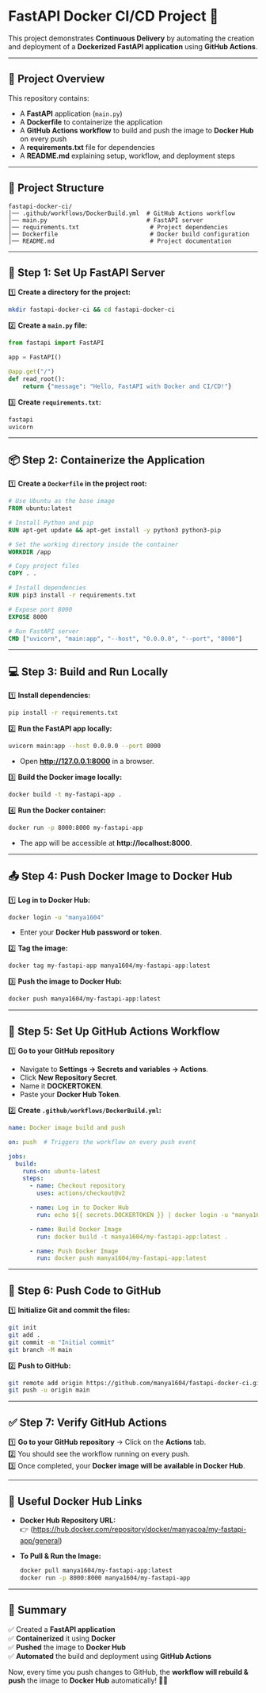 # **FastAPI Docker CI/CD Project** 🚀

This project demonstrates **Continuous Delivery** by automating the creation and deployment of a **Dockerized FastAPI application** using **GitHub Actions**.

---

## **📌 Project Overview**
This repository contains:
- A **FastAPI** application (`main.py`)
- A **Dockerfile** to containerize the application
- A **GitHub Actions workflow** to build and push the image to **Docker Hub** on every push
- A **requirements.txt** file for dependencies
- A **README.md** explaining setup, workflow, and deployment steps

---

## **📂 Project Structure**
```
fastapi-docker-ci/
│── .github/workflows/DockerBuild.yml  # GitHub Actions workflow
│── main.py                            # FastAPI server
│── requirements.txt                    # Project dependencies
│── Dockerfile                          # Docker build configuration
│── README.md                           # Project documentation
```

---

## **🚀 Step 1: Set Up FastAPI Server**
1️⃣ **Create a directory for the project:**
   ```sh
   mkdir fastapi-docker-ci && cd fastapi-docker-ci
   ```

2️⃣ **Create a `main.py` file:**
   ```python
   from fastapi import FastAPI

   app = FastAPI()

   @app.get("/")
   def read_root():
       return {"message": "Hello, FastAPI with Docker and CI/CD!"}
   ```

3️⃣ **Create `requirements.txt`:**
   ```txt
   fastapi
   uvicorn
   ```

---

## **📦 Step 2: Containerize the Application**
1️⃣ **Create a `Dockerfile` in the project root:**
   ```dockerfile
   # Use Ubuntu as the base image
   FROM ubuntu:latest

   # Install Python and pip
   RUN apt-get update && apt-get install -y python3 python3-pip

   # Set the working directory inside the container
   WORKDIR /app

   # Copy project files
   COPY . .

   # Install dependencies
   RUN pip3 install -r requirements.txt

   # Expose port 8000
   EXPOSE 8000

   # Run FastAPI server
   CMD ["uvicorn", "main:app", "--host", "0.0.0.0", "--port", "8000"]
   ```

---

## **💻 Step 3: Build and Run Locally**
1️⃣ **Install dependencies:**
   ```sh
   pip install -r requirements.txt
   ```

2️⃣ **Run the FastAPI app locally:**
   ```sh
   uvicorn main:app --host 0.0.0.0 --port 8000
   ```
   - Open **http://127.0.0.1:8000** in a browser.

3️⃣ **Build the Docker image locally:**
   ```sh
   docker build -t my-fastapi-app .
   ```

4️⃣ **Run the Docker container:**
   ```sh
   docker run -p 8000:8000 my-fastapi-app
   ```
   - The app will be accessible at **http://localhost:8000**.

---

## **📤 Step 4: Push Docker Image to Docker Hub**
1️⃣ **Log in to Docker Hub:**
   ```sh
   docker login -u "manya1604"
   ```
   - Enter your **Docker Hub password or token**.

2️⃣ **Tag the image:**
   ```sh
   docker tag my-fastapi-app manya1604/my-fastapi-app:latest
   ```

3️⃣ **Push the image to Docker Hub:**
   ```sh
   docker push manya1604/my-fastapi-app:latest
   ```

---

## **🤖 Step 5: Set Up GitHub Actions Workflow**
1️⃣ **Go to your GitHub repository**  
   - Navigate to **Settings → Secrets and variables → Actions**.  
   - Click **New Repository Secret**.  
   - Name it **DOCKERTOKEN**.  
   - Paste your **Docker Hub Token**.  

2️⃣ **Create `.github/workflows/DockerBuild.yml`:**
   ```yaml
   name: Docker image build and push

   on: push  # Triggers the workflow on every push event

   jobs:
     build:
       runs-on: ubuntu-latest
       steps:
         - name: Checkout repository
           uses: actions/checkout@v2

         - name: Log in to Docker Hub
           run: echo ${{ secrets.DOCKERTOKEN }} | docker login -u "manya1604" --password-stdin

         - name: Build Docker Image
           run: docker build -t manya1604/my-fastapi-app:latest .

         - name: Push Docker Image
           run: docker push manya1604/my-fastapi-app:latest
   ```

---

## **📌 Step 6: Push Code to GitHub**
1️⃣ **Initialize Git and commit the files:**
   ```sh
   git init
   git add .
   git commit -m "Initial commit"
   git branch -M main
   ```

2️⃣ **Push to GitHub:**
   ```sh
   git remote add origin https://github.com/manya1604/fastapi-docker-ci.git
   git push -u origin main
   ```

---

## **✅ Step 7: Verify GitHub Actions**
1️⃣ **Go to your GitHub repository** → Click on the **Actions** tab.  
2️⃣ You should see the workflow running on every push.  
3️⃣ Once completed, your **Docker image will be available in Docker Hub**.  

---

## **📌 Useful Docker Hub Links**
- **Docker Hub Repository URL:**  
  👉 (https://hub.docker.com/repository/docker/manyacoa/my-fastapi-app/general)  

- **To Pull & Run the Image:**
  ```sh
  docker pull manya1604/my-fastapi-app:latest
  docker run -p 8000:8000 manya1604/my-fastapi-app
  ```

---

## **🎯 Summary**
✅ Created a **FastAPI application**  
✅ **Containerized** it using **Docker**  
✅ **Pushed** the image to **Docker Hub**  
✅ **Automated** the build and deployment using **GitHub Actions**  

Now, every time you push changes to GitHub, the **workflow will rebuild & push** the image to **Docker Hub** automatically! 🚀🔥  


